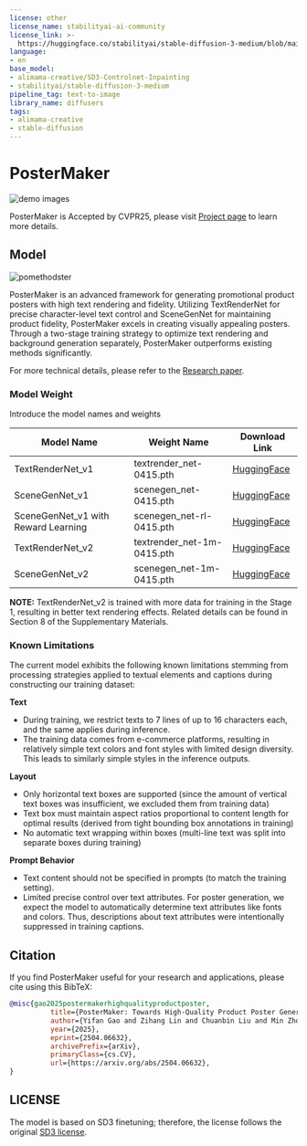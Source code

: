 ```yaml
---
license: other
license_name: stabilityai-ai-community
license_link: >-
  https://huggingface.co/stabilityai/stable-diffusion-3-medium/blob/main/LICENSE.md
language:
- en
base_model:
- alimama-creative/SD3-Controlnet-Inpainting
- stabilityai/stable-diffusion-3-medium
pipeline_tag: text-to-image
library_name: diffusers
tags:
- alimama-creative
- stable-diffusion
---
```



# PosterMaker

![demo images](assets/tesear.png)

PosterMaker is Accepted by CVPR25, please visit [Project page](https://poster-maker.github.io/) to learn more details.



## Model

![pomethodster](assets/method.png)

PosterMaker is an advanced framework for generating promotional product posters with high text rendering and fidelity. Utilizing TextRenderNet for precise character-level text control and SceneGenNet for maintaining product fidelity, PosterMaker excels in creating visually appealing posters. Through a two-stage training strategy to optimize text rendering and background generation separately, PosterMaker outperforms existing methods significantly.

For more technical details, please refer to the [Research paper](https://arxiv.org/abs/2504.06632).

  
### Model Weight

Introduce the model names and weights

| Model Name | Weight Name | Download Link |
| --- | --- | --- |
| TextRenderNet_v1 | textrender_net-0415.pth | [HuggingFace](https://huggingface.co/alimama-creative/PosterMaker/tree/main) |
| SceneGenNet_v1 | scenegen_net-0415.pth | [HuggingFace](https://huggingface.co/alimama-creative/PosterMaker/tree/main) |
| SceneGenNet_v1 with Reward Learning | scenegen_net-rl-0415.pth | [HuggingFace](https://huggingface.co/alimama-creative/PosterMaker//tree/main) |
| TextRenderNet_v2 | textrender_net-1m-0415.pth | [HuggingFace](https://huggingface.co/alimama-creative/PosterMaker/tree/main) |
| SceneGenNet_v2 | scenegen_net-1m-0415.pth | [HuggingFace](https://huggingface.co/alimama-creative/PosterMaker/tree/main) |

**NOTE:** TextRenderNet_v2 is trained with more data for training in the Stage 1, resulting in better text rendering effects. Related details can be found in Section 8 of the Supplementary Materials.


### Known Limitations
The current model exhibits the following known limitations stemming from processing strategies applied to textual elements and captions during constructing our training dataset:

**Text** 
- During training, we restrict texts to 7 lines of up to 16 characters each, and the same applies during inference.
- The training data comes from e-commerce platforms, resulting in relatively simple text colors and font styles with limited design diversity. This leads to similarly simple styles in the inference outputs.


**Layout**
- Only horizontal text boxes are supported (since the amount of vertical text boxes was insufficient, we excluded them from training data)
- Text box must maintain aspect ratios proportional to content length for optimal results (derived from tight bounding box annotations in training)
- No automatic text wrapping within boxes (multi-line text was split into separate boxes during training)

**Prompt Behavior**
- Text content should not be specified in prompts (to match the training setting).
- Limited precise control over text attributes. For poster generation, we expect the model to automatically determine text attributes like fonts and colors. Thus, descriptions about text attributes were intentionally suppressed in training captions.


## Citation
If you find PosterMaker useful for your research and applications, please cite using this BibTeX:

```BibTeX
@misc{gao2025postermakerhighqualityproductposter,
          title={PosterMaker: Towards High-Quality Product Poster Generation with Accurate Text Rendering}, 
          author={Yifan Gao and Zihang Lin and Chuanbin Liu and Min Zhou and Tiezheng Ge and Bo Zheng and Hongtao Xie},
          year={2025},
          eprint={2504.06632},
          archivePrefix={arXiv},
          primaryClass={cs.CV},
          url={https://arxiv.org/abs/2504.06632},
}
```

## LICENSE
The model is based on SD3 finetuning; therefore, the license follows the original [SD3 license](https://huggingface.co/stabilityai/stable-diffusion-3-medium#license).
